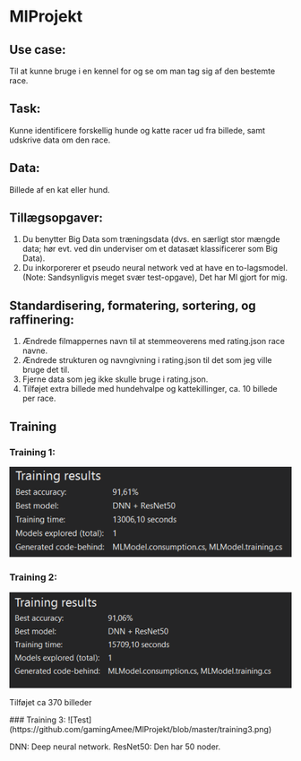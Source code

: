 # MlProjekt
## Use case: 
Til at kunne bruge i en kennel for og se om man tag sig af den bestemte race.
## Task: 
Kunne identificere forskellig hunde og katte racer ud fra billede, samt udskrive data om den race.
## Data: 
Billede af en kat eller hund.
## Tillægsopgaver:
<ol>
<li>
Du benytter Big Data som træningsdata (dvs. en særligt stor mængde data; hør evt. ved din underviser om et datasæt klassificerer som Big Data).
</li>
<li>
Du inkorporerer et pseudo neural network ved at have en to-lagsmodel. (Note: Sandsynligvis meget svær test-opgave), Det har Ml gjort for mig.
</li>
</ol>

## Standardisering, formatering, sortering, og raffinering:
<ol>
<li>
Ændrede filmappernes navn til at stemmeoverens med rating.json race navne.
</li>
<li>
Ændrede strukturen og navngivning i rating.json til det som jeg ville bruge det til.
</li>
<li>
Fjerne data som jeg ikke skulle bruge i rating.json.
</li>
<li>
Tilføjet extra billede med hundehvalpe og kattekillinger, ca. 10 billede per race.
</li>
</ol>






## Training

### Training 1:
![Test](https://github.com/gamingAmee/MlProjekt/blob/master/training1.png)
### Training 2:
![Test](https://github.com/gamingAmee/MlProjekt/blob/master/training2.png)
<p>Tilføjet ca 370 billeder</p>
### Training 3:
![Test](https://github.com/gamingAmee/MlProjekt/blob/master/training3.png)

DNN: Deep neural network.
ResNet50: Den har 50 noder.
